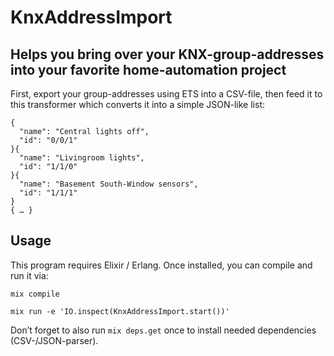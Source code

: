 KnxAddressImport
================

## Helps you bring over your KNX-group-addresses into your favorite home-automation project

First, export your group-addresses using ETS into a CSV-file, then feed it to this transformer which converts it into a simple JSON-like list:

```
{
  "name": "Central lights off",
  "id": "0/0/1"
}{
  "name": "Livingroom lights",
  "id": "1/1/0"
}{
  "name": "Basement South-Window sensors",
  "id": "1/1/1"
}
{ … }
```

## Usage

This program requires Elixir / Erlang. Once installed, you can compile and run it via:

`mix compile`

`mix run -e 'IO.inspect(KnxAddressImport.start())'`

Don’t forget to also run `mix deps.get` once to install needed dependencies (CSV-/JSON-parser).
